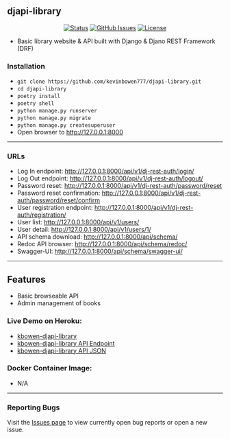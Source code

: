## djapi-library

<div align="center">

  [![Status](https://img.shields.io/badge/status-active-success.svg)]() 
  [![GitHub Issues](https://img.shields.io/github/issues/kevinbowen777/djapi-library.svg)](https://github.com/kevinbowen777/djapi-library/issues)
  [![License](https://img.shields.io/badge/license-MIT-blue.svg)](/LICENSE)

</div>

 - Basic library website & API built with Django & Djano REST Framework (DRF)

### Installation
 - `git clone https://github.com/kevinbowen777/djapi-library.git`
 - `cd djapi-library`
 - `poetry install`
 - `poetry shell`
 - `python manage.py runserver`
 - `python manage.py migrate`
 - `python manage.py createsuperuser`
 - Open browser to http://127.0.0.1:8000
 
---
### URLs
 - Log In endpoint:
    http://127.0.0.1:8000/api/v1/dj-rest-auth/login/
 - Log Out endpoint:
    http://127.0.0.1:8000/api/v1/dj-rest-auth/logout/
 - Password reset:
    http://127.0.0.1:8000/api/v1/dj-rest-auth/password/reset
 - Password reset confirmation:
    http://127.0.0.1:8000/api/v1/dj-rest-auth/password/reset/confirm
 - User registration endpoint:
    http://127.0.0.1:8000/api/v1/dj-rest-auth/registration/
 - User list:
    http://127.0.0.1:8000/api/v1/users/
 - User detail:
    http://127.0.0.1:8000/api/v1/users/1/
 - API schema download:
    http://127.0.0.1:8000/api/schema/
 - Redoc API browser:
    http://127.0.0.1:8000/api/schema/redoc/
 - Swagger-UI:
    http://127.0.0.1:8000/api/schema/swagger-ui/

---
## Features
 - Basic browseable API
 - Admin management of books

### Live Demo on Heroku:
 - [kbowen-djapi-library](https://kbowen-djapi-library.herokuapp.com/)
 - [kbowen-djapi-library API Endpoint](https://kbowen-djapi-library.herokuapp.com/api)
 - [kbowen-djapi-library API JSON](http://kbowen-djapi-library/api/?format=json)

### Docker Container Image:
 - N/A

---
### Reporting Bugs

   Visit the [Issues page](https://github.com/kevinbowen777/djapi-library/issues)
      to view currently open bug reports or open a new issue.
